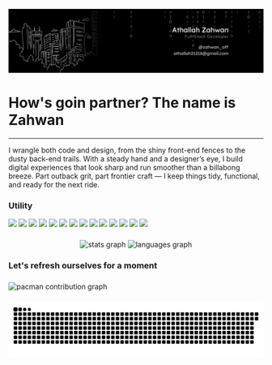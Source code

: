 ![Athallah Zahwan](img/Banner.png)

# How's goin partner? The name is Zahwan
___
I wrangle both code and design, from the shiny front-end fences to the dusty back-end trails. With a steady hand and a designer’s eye, I build digital experiences that look sharp and run smoother than a billabong breeze. Part outback grit, part frontier craft — I keep things tidy, functional, and ready for the next ride.


### Utility

<img src="https://img.shields.io/badge/HTML5-E34F26?style=for-the-badge&logo=html5&logoColor=white
" /> <img src="https://img.shields.io/badge/JavaScript-323330?style=for-the-badge&logo=javascript&logoColor=F7DF1E
" /> <img src="https://img.shields.io/badge/CSS3-1572B6?style=for-the-badge&logo=css3&logoColor=white
" /> <img src="https://img.shields.io/badge/TypeScript-007ACC?style=for-the-badge&logo=typescript&logoColor=white" /> <img src="https://img.shields.io/badge/next%20js-000000?style=for-the-badge&logo=nextdotjs&logoColor=white
" /> <img src="https://img.shields.io/badge/Node%20js-339933?style=for-the-badge&logo=nodedotjs&logoColor=white" /> <img src="https://img.shields.io/badge/npm-CB3837?style=for-the-badge&logo=npm&logoColor=white" /> <img src="https://img.shields.io/badge/React-20232A?style=for-the-badge&logo=react&logoColor=61DAFB" /> <img src="https://img.shields.io/badge/shadcn%2Fui-000000?style=for-the-badge&logo=shadcnui&logoColor=white" /> <img src="https://img.shields.io/badge/Vite-B73BFE?style=for-the-badge&logo=vite&logoColor=FFD62E" /> <img src="https://img.shields.io/badge/Tailwind_CSS-38B2AC?style=for-the-badge&logo=tailwind-css&logoColor=white" /> <img src="https://img.shields.io/badge/Bootstrap-563D7C?style=for-the-badge&logo=bootstrap&logoColor=white" /> <img src="https://img.shields.io/badge/Astro-0C1222?style=for-the-badge&logo=astro&logoColor=FDFDFE" /> <img src="https://img.shields.io/badge/Alpine%20JS-8BC0D0?style=for-the-badge&logo=alpinedotjs&logoColor=black" />



###

<div align="center">
  <img src="https://github-readme-stats.vercel.app/api?username=5iAht0l&hide_title=false&hide_rank=false&show_icons=true&include_all_commits=true&count_private=true&disable_animations=false&theme=dracula&locale=en&hide_border=false&order=1" height="150" alt="stats graph"  />
  <img src="https://github-readme-stats.vercel.app/api/top-langs?username=5iAht0l&locale=en&hide_title=false&layout=compact&card_width=320&langs_count=5&theme=dracula&hide_border=false&order=2" height="150" alt="languages graph"  />
</div>

###

<h3 align="left">Let's refresh ourselves for a moment</h3>

###

<picture>
  <source media="(prefers-color-scheme: dark)" srcset="https://raw.githubusercontent.com/5iAht0l/5iAht0l/output/pacman-contribution-graph-dark.svg">
  <source media="(prefers-color-scheme: light)" srcset="https://raw.githubusercontent.com/5iAht0l/5iAht0l/output/pacman-contribution-graph.svg">
  <img alt="pacman contribution graph" src="https://raw.githubusercontent.com/5iAht0l/5iAht0l/output/pacman-contribution-graph.svg">
</picture>

###

<img src="https://raw.githubusercontent.com/5iAht0l/5iAht0l/output/snake.svg" alt="Snake animation" />

###











